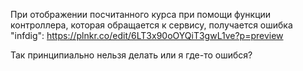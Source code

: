 При отображении посчитанного курса при помощи функции контроллера, которая обращается к сервису, получается ошибка "infdig":
https://plnkr.co/edit/6LT3x90oOYQiT3gwL1ve?p=preview

Так принципиально нельзя делать или я где-то ошибся?
